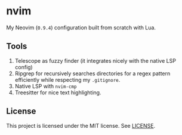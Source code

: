 # nvim

My Neovim (`0.9.4`) configuration built from scratch with Lua.

## Tools

1. Telescope as fuzzy finder (it integrates nicely with the native LSP config)
2. Ripgrep for recursively searches directories for a regex pattern efficiently
   while respecting my `.gitignore`.
3. Native LSP with `nvim-cmp`
4. Treesitter for nice text highlighting.

## License

This project is licensed under the MIT license. See [LICENSE](./LICENSE).
